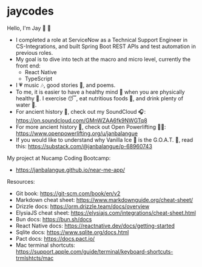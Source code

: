 # jaycodes

Hello, I'm Jay 👋 🌊

- I completed a role at ServiceNow as a Technical Support Engineer in CS-Integrations, and built Spring Boot REST APIs and test automation in previous roles.
- My goal is to dive into tech at the macro and micro level, currently the front end:
  - React Native
  - TypeScript
- I 💗 music 🎶, good stories 📖, and poems.
- To me, it is easier to have a healthy mind 🧐 when you are physically healthy 🏃. I exercise 😴, eat nutritious foods 🍟, and drink plenty of water 🥤.
- For ancient history 📜, check out my SoundCloud 🎧: https://on.soundcloud.com/GMnWZAA6fk9NWGTq8
- For more ancient history 📜, check out Open Powerlifting 🏋️‍♀️: https://www.openpowerlifting.org/u/janbalangue
- If you would like to understand why Vanilla Ice 🍦 is the G.O.A.T. 🐐, read this: https://substack.com/@janbalangue/p-68960743

My project at Nucamp Coding Bootcamp:
- https://janbalangue.github.io/near-me-app/

Resources:
- Git book: https://git-scm.com/book/en/v2
- Markdown cheat sheet: https://www.markdownguide.org/cheat-sheet/
- Drizzle docs: https://orm.drizzle.team/docs/overview
- ElysiaJS cheat sheet: https://elysiajs.com/integrations/cheat-sheet.html
- Bun docs: https://bun.sh/docs
- React Native docs: https://reactnative.dev/docs/getting-started
- Sqlite docs: https://www.sqlite.org/docs.html
- Pact docs: https://docs.pact.io/
- Mac terminal shortcuts: https://support.apple.com/guide/terminal/keyboard-shortcuts-trmlshtcts/mac
